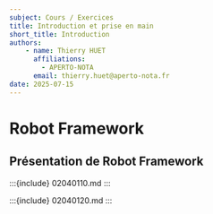 ```yaml
---
subject: Cours / Exercices
title: Introduction et prise en main
short_title: Introduction 
authors:
    - name: Thierry HUET
      affiliations: 
        - APERTO-NOTA
      email: thierry.huet@aperto-nota.fr
date: 2025-07-15
---
```


# Robot Framework

## Présentation de Robot Framework

:::{include} 02040110.md
:::

:::{include} 02040120.md
:::
